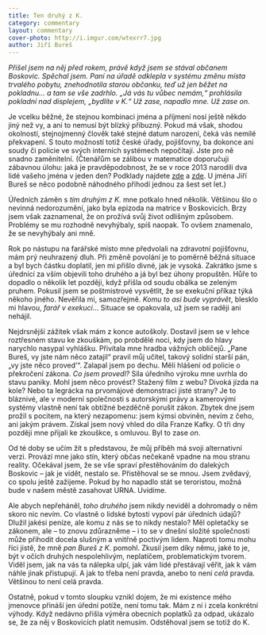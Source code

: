 ```yaml
---
title: Ten druhý z K.
category: commentary
layout: commentary
cover-photo: http://i.imgur.com/wtexrr7.jpg
author: Jiří Bureš
---
```


*Přišel jsem na něj před rokem, právě když jsem se stával občanem Boskovic. Spěchal jsem. Paní na úřadě odklepla v systému změnu místa trvalého pobytu, znehodnotila starou občanku, teď už jen běžet na pokladnu… a tam se vše zadrhlo. „Já vás tu vůbec nemám,“ prohlásila pokladní nad displejem, „bydlíte v K.“ Už zase, napadlo mne. Už zase on.*

Je vcelku běžné, že stejnou kombinaci jména a příjmení nosí ještě někdo jiný než vy, a ani to nemusí být blízký příbuzný. Pokud má však, shodou okolností, stejnojmenný člověk také stejné datum narození, čeká vás nemilé překvapení. S touto možností totiž české úřady, pojišťovny, ba dokonce ani soudy či policie ve svých interních systémech nepočítají. Jste pro ně snadno zaměnitelní. (Čtenářům se zálibou v matematice doporučuji zábavnou úlohu: jaká je pravděpodobnost, že se v roce 2013 narodili dva lidé vašeho jména v jeden den? Podklady najdete [zde](http://www.kdejsme.cz/) a [zde](http://www.nasejmena.cz/nj/cetnost.php?id=49665&typ=jmeno). U jména Jiří Bureš se něco podobně náhodného přihodí jednou za šest set let.)

Úředních záměn s *tím druhým z K.* mne potkalo hned několik. Většinou šlo o nevinná nedorozumění, jako byla epizoda na matrice v Boskovicích. Brzy jsem však zaznamenal, že on prožívá svůj život odlišným způsobem. Problémy se mu rozhodně nevyhýbaly, spíš naopak. To ovšem znamenalo, že se nevyhýbaly ani mně.

Rok po nástupu na farářské místo mne předvolali na zdravotní pojišťovnu, mám prý neuhrazený dluh. Při změně povolání je to poměrně běžná situace a  byl bych částku doplatil, jen mi přišlo divné, jak je vysoká. Zakrátko jsme s úřednící za vším objevili toho druhého a já byl bez úhony propuštěn. Hůře to dopadlo o několik let později, když přišla od soudu obálka se zeleným pruhem. Pokusil jsem se poštmistrové vysvětlit, že se exekuční příkaz týká někoho jiného. Nevěřila mi, samozřejmě. *Komu to asi bude vyprávět*, blesklo mi hlavou, *farář v exekuci*… Situace se opakovala, už jsem se raději ani nehájil.

Nejdrsnější zážitek však mám z konce autoškoly. Dostavil jsem se v lehce roztřesném stavu ke zkouškám, po probdělé noci, kdy jsem do hlavy narychlo nasypal vyhlášku. Přivítala mne hradba vážných obličejů. „Pane Bureš, vy jste nám něco zatajil“ pravil můj učitel, takový solidní starší pán, „vy jste něco proved’“.  Zalapal jsem po dechu. Měli hlášení od policie o překročení zákona. *Co jsem provedl?* Síla úředního  výroku mne uvrhla do stavu paniky. Mohl jsem něco provést? Stažený film z webu? Divoká jízda na kole? Nebo ta legrácka na prvomájové demonstraci jisté strany? Je to bláznivé, ale v moderní společnosti s autorskými právy a kamerovými systémy vlastně není tak obtížné bezděčně porušit zákon. Zbytek dne jsem prožil s pocitem, na který nezapomenu: jsem kýmsi obviněn, nevím z čeho, ani jakým právem. Získal jsem nový vhled do díla Franze Kafky. O tři dny později mne přijali ke zkouškce, s omluvou. Byl to zase *on*.

Od té doby se učím žít s představou, že můj příběh má svoji alternativní verzi. Provází mne jako stín, který občas nečekaně vpadne na mou stranu reality. Očekával jsem, že se vše spraví přestěhováním do dalekých Boskovic – jak je vidět, nestalo se. Přistěhoval se se mnou. Jsem zvědavý, co spolu ještě zažijeme. Pokud by ho napadlo stát se teroristou, možná bude v našem městě zasahovat URNA. Uvidíme.

Ale abych nepřeháněl, *toho druhého* jsem nikdy neviděl a dohromady o něm skoro nic nevím. Co vlastně o lidské bytosti vypoví pár úředních údajů? Dlužil jakési peníze, ale komu z nás se to nikdy nestalo? Měl opletačky se zákonem, ale – to znovu zdůrazněme – i to se v dnešní složité společnosti může přihodit docela slušným a vnitřně poctivým lidem. Naproti tomu mohu říci jistě, že mně *pan Bureš z K.* pomohl. Zkusil jsem díky němu, jaké to je, být v očích druhých nespolehlivým, neplatičem, problematickým tvorem. Viděl jsem, jak na vás ta nálepka ulpí, jak vám lidé přestávají věřit, jak k vám náhle jinak přistupují. A jak to třeba není pravda, anebo to není *celá* pravda.  Většinou to není celá pravda.

Ostatně, pokud v tomto sloupku vznikl dojem, že mi existence mého jmenovce přináší jen úřední potíže, není tomu tak. Mám z ní i zcela konkrétní výhody. Když nedávno přišla výměra obecních poplatků za odpad, ukázalo se, že za něj v Boskovicích platit nemusím. Odstěhoval jsem se totiž do K.
